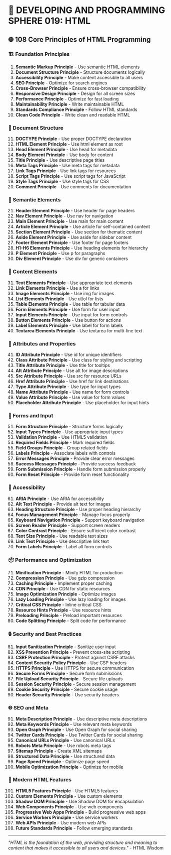 # 🌟 DEVELOPING AND PROGRAMMING SPHERE 019: HTML

## 🌐 108 Core Principles of HTML Programming

### 🏗️ Foundation Principles

1. **Semantic Markup Principle** - Use semantic HTML elements
2. **Document Structure Principle** - Structure documents logically
3. **Accessibility Principle** - Make content accessible to all users
4. **SEO Principle** - Optimize for search engines
5. **Cross-Browser Principle** - Ensure cross-browser compatibility
6. **Responsive Design Principle** - Design for all screen sizes
7. **Performance Principle** - Optimize for fast loading
8. **Maintainability Principle** - Write maintainable HTML
9. **Standards Compliance Principle** - Follow HTML standards
10. **Clean Code Principle** - Write clean and readable HTML

### 🎯 Document Structure

11. **DOCTYPE Principle** - Use proper DOCTYPE declaration
12. **HTML Element Principle** - Use html element as root
13. **Head Element Principle** - Use head for metadata
14. **Body Element Principle** - Use body for content
15. **Title Principle** - Use descriptive page titles
16. **Meta Tags Principle** - Use meta tags for metadata
17. **Link Tags Principle** - Use link tags for resources
18. **Script Tags Principle** - Use script tags for JavaScript
19. **Style Tags Principle** - Use style tags for CSS
20. **Comment Principle** - Use comments for documentation

### 🧮 Semantic Elements

21. **Header Element Principle** - Use header for page headers
22. **Nav Element Principle** - Use nav for navigation
23. **Main Element Principle** - Use main for main content
24. **Article Element Principle** - Use article for self-contained content
25. **Section Element Principle** - Use section for thematic content
26. **Aside Element Principle** - Use aside for sidebar content
27. **Footer Element Principle** - Use footer for page footers
28. **H1-H6 Elements Principle** - Use heading elements for hierarchy
29. **P Element Principle** - Use p for paragraphs
30. **Div Element Principle** - Use div for generic containers

### 🎨 Content Elements

31. **Text Elements Principle** - Use appropriate text elements
32. **Link Elements Principle** - Use a for links
33. **Image Elements Principle** - Use img for images
34. **List Elements Principle** - Use ul/ol for lists
35. **Table Elements Principle** - Use table for tabular data
36. **Form Elements Principle** - Use form for user input
37. **Input Elements Principle** - Use input for form controls
38. **Button Elements Principle** - Use button for actions
39. **Label Elements Principle** - Use label for form labels
40. **Textarea Elements Principle** - Use textarea for multi-line text

### 🔧 Attributes and Properties

41. **ID Attribute Principle** - Use id for unique identifiers
42. **Class Attribute Principle** - Use class for styling and scripting
43. **Title Attribute Principle** - Use title for tooltips
44. **Alt Attribute Principle** - Use alt for image descriptions
45. **Src Attribute Principle** - Use src for resource URLs
46. **Href Attribute Principle** - Use href for link destinations
47. **Type Attribute Principle** - Use type for input types
48. **Name Attribute Principle** - Use name for form controls
49. **Value Attribute Principle** - Use value for form values
50. **Placeholder Attribute Principle** - Use placeholder for input hints

### 🚀 Forms and Input

51. **Form Structure Principle** - Structure forms logically
52. **Input Types Principle** - Use appropriate input types
53. **Validation Principle** - Use HTML5 validation
54. **Required Fields Principle** - Mark required fields
55. **Field Groups Principle** - Group related fields
56. **Labels Principle** - Associate labels with controls
57. **Error Messages Principle** - Provide clear error messages
58. **Success Messages Principle** - Provide success feedback
59. **Form Submission Principle** - Handle form submission properly
60. **Form Reset Principle** - Provide form reset functionality

### 🧪 Accessibility

61. **ARIA Principle** - Use ARIA for accessibility
62. **Alt Text Principle** - Provide alt text for images
63. **Heading Structure Principle** - Use proper heading hierarchy
64. **Focus Management Principle** - Manage focus properly
65. **Keyboard Navigation Principle** - Support keyboard navigation
66. **Screen Reader Principle** - Support screen readers
67. **Color Contrast Principle** - Ensure sufficient color contrast
68. **Text Size Principle** - Use readable text sizes
69. **Link Text Principle** - Use descriptive link text
70. **Form Labels Principle** - Label all form controls

### 📦 Performance and Optimization

71. **Minification Principle** - Minify HTML for production
72. **Compression Principle** - Use gzip compression
73. **Caching Principle** - Implement proper caching
74. **CDN Principle** - Use CDN for static resources
75. **Image Optimization Principle** - Optimize images
76. **Lazy Loading Principle** - Use lazy loading for images
77. **Critical CSS Principle** - Inline critical CSS
78. **Resource Hints Principle** - Use resource hints
79. **Preloading Principle** - Preload important resources
80. **Code Splitting Principle** - Split code for performance

### 🔒 Security and Best Practices

81. **Input Sanitization Principle** - Sanitize user input
82. **XSS Prevention Principle** - Prevent cross-site scripting
83. **CSRF Protection Principle** - Protect against CSRF attacks
84. **Content Security Policy Principle** - Use CSP headers
85. **HTTPS Principle** - Use HTTPS for secure communication
86. **Secure Forms Principle** - Secure form submissions
87. **File Upload Security Principle** - Secure file uploads
88. **Session Security Principle** - Secure session management
89. **Cookie Security Principle** - Secure cookie usage
90. **Header Security Principle** - Use security headers

### 🌐 SEO and Meta

91. **Meta Description Principle** - Use descriptive meta descriptions
92. **Meta Keywords Principle** - Use relevant meta keywords
93. **Open Graph Principle** - Use Open Graph for social sharing
94. **Twitter Cards Principle** - Use Twitter Cards for social sharing
95. **Canonical URLs Principle** - Use canonical URLs
96. **Robots Meta Principle** - Use robots meta tags
97. **Sitemap Principle** - Create XML sitemaps
98. **Structured Data Principle** - Use structured data
99. **Page Speed Principle** - Optimize page speed
100. **Mobile Optimization Principle** - Optimize for mobile

### 🚀 Modern HTML Features

101. **HTML5 Features Principle** - Use HTML5 features
102. **Custom Elements Principle** - Use custom elements
103. **Shadow DOM Principle** - Use Shadow DOM for encapsulation
104. **Web Components Principle** - Use web components
105. **Progressive Web Apps Principle** - Build progressive web apps
106. **Service Workers Principle** - Use service workers
107. **Web APIs Principle** - Use modern web APIs
108. **Future Standards Principle** - Follow emerging standards

---

*"HTML is the foundation of the web, providing structure and meaning to content that makes it accessible to all users and devices."* - HTML Wisdom
